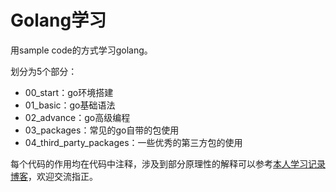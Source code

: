 # Golang学习

用sample code的方式学习golang。

划分为5个部分：

- 00_start：go环境搭建
- 01_basic：go基础语法
- 02_advance：go高级编程
- 03_packages：常见的go自带的包使用
- 04_third_party_packages：一些优秀的第三方包的使用



每个代码的作用均在代码中注释，涉及到部分原理性的解释可以参考[本人学习记录博客](https://bettertxt.top/)，欢迎交流指正。